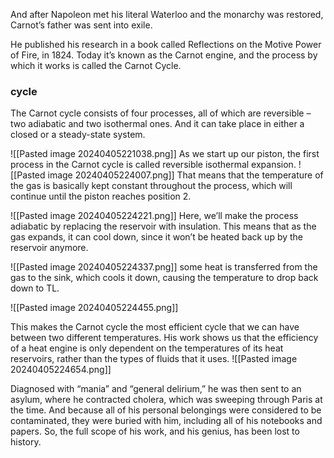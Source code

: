 And after Napoleon met his literal Waterloo and the monarchy was restored, Carnot’s father was sent into exile.

He published his research in a book called Reflections on the Motive Power of Fire, in 1824.
Today it’s known as the Carnot engine, and the process by which it works is called the Carnot Cycle.

### cycle
The Carnot cycle consists of four processes, all of which are reversible – two adiabatic and two isothermal ones.
And it can take place in either a closed or a steady-state system.

![[Pasted image 20240405221038.png]]
As we start up our piston, the first process in the Carnot cycle is called reversible isothermal expansion.
![[Pasted image 20240405224007.png]]
That means that the temperature of the gas is basically kept constant throughout the process, which will continue until the piston reaches position 2.

![[Pasted image 20240405224221.png]]
Here, we’ll make the process adiabatic by replacing the reservoir with insulation. This means that as the gas expands, it can cool down, since it won’t be heated back up by the reservoir anymore.

![[Pasted image 20240405224337.png]]
some heat is transferred from the gas to the sink, which cools it down, causing the temperature to drop back down to TL.

![[Pasted image 20240405224455.png]]

This makes the Carnot cycle the most efficient cycle that we can have between two different temperatures.
His work shows us that the efficiency of a heat engine is only dependent on the temperatures of its heat reservoirs, rather than the types of fluids that it uses.
![[Pasted image 20240405224654.png]]


Diagnosed with “mania” and “general delirium,” he was then sent to an asylum, where he contracted cholera, which was sweeping through Paris at the time.
And because all of his personal belongings were considered to be contaminated, they were buried with him, including all of his notebooks and papers. So, the full scope of his work, and his genius, has been lost to history.

